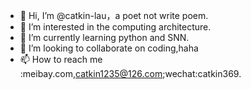 - 👋 Hi, I’m @catkin-lau，a poet not write poem.
- 👀 I’m interested in the computing architecture.
- 🌱 I’m currently learning python and SNN.
- 💞️ I’m looking to collaborate on coding,haha
- 📫 How to reach me :meibay.com,catkin1235@126.com;wechat:catkin369.
